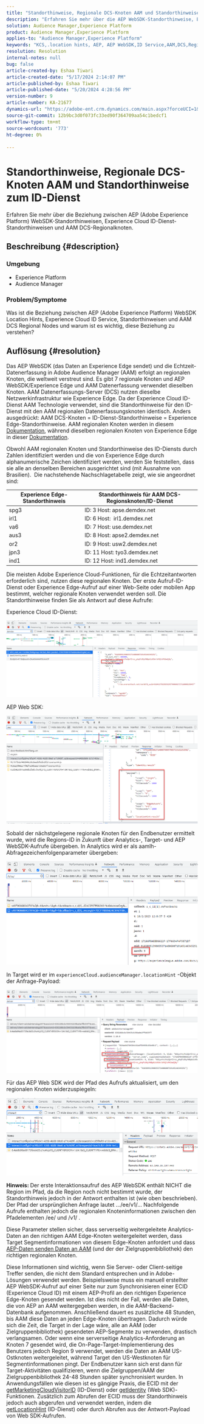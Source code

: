 ```yaml
---
title: "Standorthinweise, Regionale DCS-Knoten AAM und Standorthinweise zum ID-Dienst"
description: "Erfahren Sie mehr über die AEP WebSDK-Standorthinweise, Experience Cloud ID-Dienst-Standorthinweise und AAM regionalen DCS-Knoten."
solution: Audience Manager,Experience Platform
product: Audience Manager,Experience Platform
applies-to: "Audience Manager,Experience Platform"
keywords: "KCS,.location hints, AEP, AEP WebSDK,ID Service,AAM,DCS,Regionale Knoten"
resolution: Resolution
internal-notes: null
bug: false
article-created-by: Eshaa Tiwari
article-created-date: "5/17/2024 2:14:07 PM"
article-published-by: Eshaa Tiwari
article-published-date: "5/20/2024 4:28:56 PM"
version-number: 9
article-number: KA-21677
dynamics-url: "https://adobe-ent.crm.dynamics.com/main.aspx?forceUCI=1&pagetype=entityrecord&etn=knowledgearticle&id=1ae7f2b3-5714-ef11-9f89-000d3a5c0892"
source-git-commit: 12b9bc3d0f073fc33ed90f364709aa54c1bedcf1
workflow-type: tm+mt
source-wordcount: '773'
ht-degree: 0%

---
```


# Standorthinweise, Regionale DCS-Knoten AAM und Standorthinweise zum ID-Dienst


Erfahren Sie mehr über die Beziehung zwischen AEP (Adobe Experience Platform) WebSDK-Standorthinweisen, Experience Cloud ID-Dienst-Standorthinweisen und AAM DCS-Regionalknoten.

## Beschreibung {#description}


### <b>Umgebung</b>

- Experience Platform
- Audience Manager


### Problem/Symptome

Was ist die Beziehung zwischen AEP (Adobe Experience Platform) WebSDK Location Hints, Experience Cloud ID Service, Standorthinweisen und AAM DCS Regional Nodes und warum ist es wichtig, diese Beziehung zu verstehen?


## Auflösung {#resolution}


Das AEP WebSDK (das Daten an Experience Edge sendet) und die Echtzeit-Datenerfassung in Adobe Audience Manager (AAM) erfolgt an regionalen Knoten, die weltweit verstreut sind. Es gibt 7 regionale Knoten und AEP WebSDK/Experience Edge und AAM Datenerfassung verwendet dieselben Knoten. AAM Datenerfassungs-Server (DCS) nutzen dieselbe Netzwerkinfrastruktur wie Experience Edge. Da der Experience Cloud ID-Dienst AAM Technologie verwendet, sind die Standorthinweise für den ID-Dienst mit den AAM regionalen Datenerfassungsknoten identisch. Anders ausgedrückt: AAM DCS-Knoten = ID-Dienst-Standorthinweise = Experience Edge-Standorthinweise. AAM regionalen Knoten werden in diesem [Dokumentation](https://experienceleague.adobe.com/docs/audience-manager/user-guide/api-and-sdk-code/dcs/dcs-api-reference/dcs-regions.html?lang=en), während dieselben regionalen Knoten von Experience Edge in dieser [Dokumentation](https://experienceleague.adobe.com/docs/experience-platform/edge-network-server-api/location-hints.html?lang=en).

Obwohl AAM regionalen Knoten und Standorthinweise des ID-Diensts durch Zahlen identifiziert werden und die von Experience Edge durch alphanumerische Zeichen identifiziert werden, werden Sie feststellen, dass sie alle an denselben Bereichen ausgerichtet sind (mit Ausnahme von Brasilien).  Die nachstehende Nachschlagetabelle zeigt, wie sie angeordnet sind:


| Experience Edge-Standorthinweis | Standorthinweis für AAM DCS-Regionsknoten/ID-Dienst |
| --- | --- |
| spg3 | ID: 3 Host: apse.demdex.net |
| irl1 | ID: 6 Host:  irl1.demdex.net |
| va6 | ID: 7 Host: use.demdex.net |
| aus3 | ID: 8 Host: apse2.demdex.net |
| or2 | ID: 9 Host: usw2.demdex.net |
| jpn3 | ID: 11 Host: tyo3.demdex.net |
| ind1 | ID: 12 Host: ind1.demdex.net |


Die meisten Adobe Experience Cloud-Funktionen, für die Echtzeitantworten erforderlich sind, nutzen diese regionalen Knoten. Der erste Aufruf-ID-Dienst oder Experience Edge-Aufruf auf einer Web-Seite oder mobilen App bestimmt, welcher regionale Knoten verwendet werden soll. Die Standorthinweise finden Sie als Antwort auf diese Aufrufe:

Experience Cloud ID-Dienst:

![](assets/e80a1235-77bf-ed11-83ff-6045bd006239.png)



AEP Web SDK:

![](assets/8f50cbb3-75bf-ed11-83ff-6045bd006239.png)

Sobald der nächstgelegene regionale Knoten für den Endbenutzer ermittelt wurde, wird die Regions-ID in Zukunft über Analytics-, Target- und AEP WebSDK-Aufrufe übergeben. In Analytics wird er als aamlh-Abfragezeichenfolgenparameter übergeben:

![](assets/33af14ff-77bf-ed11-83ff-6045bd006239.png)

In Target wird er im `experienceCloud.audienceManager.locationHint` -Objekt der Anfrage-Payload:

![](assets/dce94437-78bf-ed11-83ff-6045bd006239.png)

Für das AEP Web SDK wird der Pfad des Aufrufs aktualisiert, um den regionalen Knoten widerzuspiegeln:

![](assets/8245a050-79bf-ed11-83ff-6045bd006239.png)

<b>Hinweis: </b>Der erste Interaktionsaufruf des AEP WebSDK enthält NICHT die Region im Pfad, da die Region noch nicht bestimmt wurde, der Standorthinweis jedoch in der Antwort enthalten ist (wie oben beschrieben). Der Pfad der ursprünglichen Anfrage lautet .../ee/v1/... Nachfolgende Aufrufe enthalten jedoch die regionalen Knoteninformationen zwischen den Pfadelementen /ee/ und /v1/ .

Diese Parameter stellen sicher, dass serverseitig weitergeleitete Analytics-Daten an den richtigen AAM Edge-Knoten weitergeleitet werden, dass Target Segmentinformationen von diesem Edge-Knoten anfordert und dass [AEP-Daten senden Daten an AAM](https://experienceleague.adobe.com/docs/audience-manager/user-guide/implementation-integration-guides/integration-experience-platform/aam-aep-audience-sharing.html?lang=en) (und der der Zielgruppenbibliothek) den richtigen regionalen Knoten.

Diese Informationen sind wichtig, wenn Sie Server- oder Client-seitige Treffer senden, die nicht dem Standard entsprechen und in Adobe-Lösungen verwendet werden. Beispielsweise muss ein manuell erstellter AEP WebSDK-Aufruf auf einer Seite nur zum Synchronisieren einer ECID (Experience Cloud ID) mit einem AEP-Profil an den richtigen Experience Edge-Knoten gesendet werden. Ist dies nicht der Fall, werden alle Daten, die von AEP an AAM weitergegeben werden, in die AAM-Backend-Datenbank aufgenommen. Anschließend dauert es zusätzliche 48 Stunden, bis AAM diese Daten an jeden Edge-Knoten übertragen. Dadurch würde sich die Zeit, die Target in der Lage wäre, alle an AAM (oder Zielgruppenbibliothek) gesendeten AEP-Segmente zu verwenden, drastisch verlangsamen. Oder wenn eine serverseitige Analytics-Anforderung an Knoten 7 gesendet wird, die On-Page-Target-Implementierung des Benutzers jedoch Region 9 verwendet, werden die Daten an AAM US-Ostknoten weitergeleitet, während Target den US-Westknoten für Segmentinformationen pingt. Der Endbenutzer kann sich erst dann für Target-Aktivitäten qualifizieren, wenn die Zielgruppen/AAM der Zielgruppenbibliothek 24-48 Stunden später synchronisiert wurden. In Anwendungsfällen wie diesen ist es gängige Praxis, die ECID mit der [getMarketingCloudVisitorID](https://experienceleague.adobe.com/docs/id-service/using/id-service-api/methods/getmcvid.html?lang=en) (ID-Dienst) oder [getIdentity](https://experienceleague.adobe.com/docs/experience-platform/edge/extension/accessing-the-ecid.html?lang=en) (Web SDK)-Funktionen. Zusätzlich zum Abrufen der ECID muss der Standorthinweis jedoch auch abgerufen und verwendet werden, indem die [getLocationHint](https://experienceleague.adobe.com/docs/id-service/using/id-service-api/methods/getlocationhint.html?lang=en) (ID-Dienst) oder durch Abrufen aus der Antwort-Payload von Web SDK-Aufrufen.








